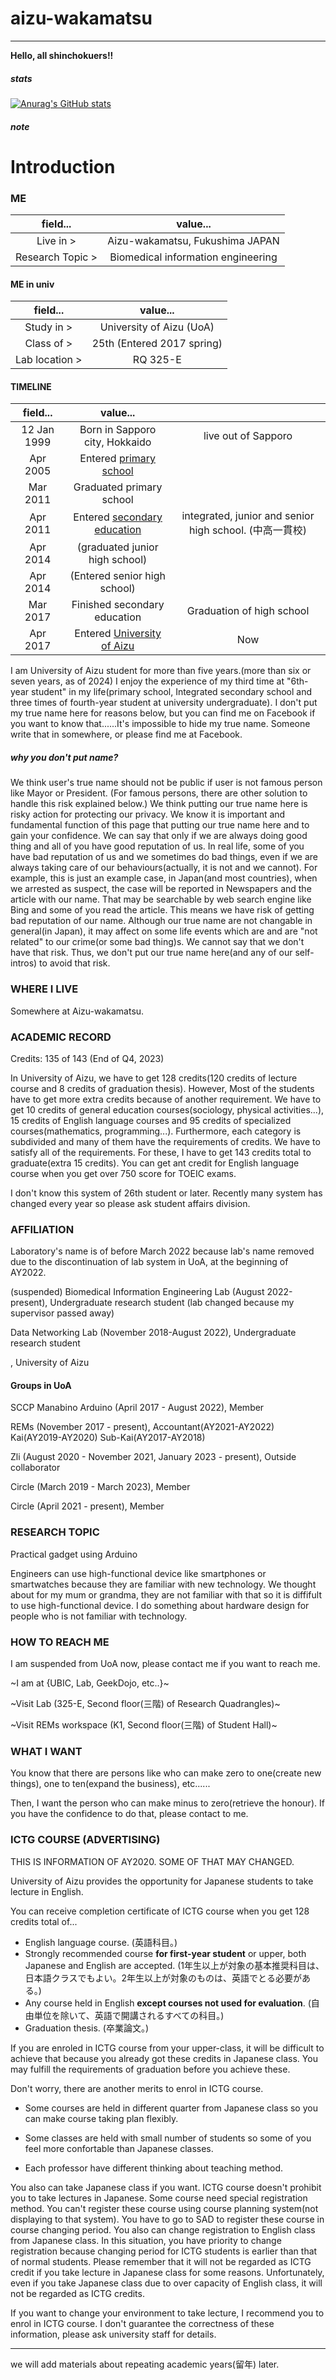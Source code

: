 # aizu-wakamatsu

---

**Hello, all shinchokuers!!**

##### stats
[![Anurag's GitHub stats](https://github-readme-stats.vercel.app/api?username=aizu-wakamatsu)](https://github.com/anuraghazra/github-readme-stats)

##### note



# Introduction

### ME
|field...|value...|
|:-:|:-:|
|Live in >|Aizu-wakamatsu, Fukushima JAPAN|
|Research Topic >|Biomedical information engineering|

#### ME in univ
|field...|value...|
|:-:|:-:|
|Study in >|University of Aizu (UoA)|
|Class of >|25th (Entered 2017 spring)|
|Lab location >|RQ 325-E|

#### TIMELINE

|field...|value...||
|:-:|:-:|:-:|
|12 Jan 1999|Born in Sapporo city, Hokkaido|live out of Sapporo|
|Apr 2005|Entered [primary school](https://www16.sapporo-c.ed.jp/soen-e/)||
|Mar 2011|Graduated primary school||
|Apr 2011|Entered [secondary education](https://sapporokosei.ac.jp/)|integrated, junior and senior high school. (中高一貫校)|
|Apr 2014|(graduated junior high school)||
|Apr 2014|(Entered senior high school)||
|Mar 2017|Finished secondary education|Graduation of high school|
|Apr 2017|Entered [University of Aizu](https://u-aizu.ac.jp/)|Now|

I am University of Aizu student for more than five years.(more than six or seven years, as of 2024) I enjoy the experience of my third time at "6th-year student" in my life(primary school, Integrated secondary school and three times of fourth-year student at university undergraduate). I don't put my true name here for reasons below, but you can find me on Facebook if you want to know that......It's impossible to hide my true name. Someone write that in somewhere, or please find me at Facebook.

##### why you don't put name?

We think user's true name should not be public if user is not famous person like Mayor or President. (For famous persons, there are other solution to handle this risk explained below.) We think putting our true name here is risky action for protecting our privacy. We know it is important and fundamental function of this page that putting our true name here and to gain your confidence. We can say that only if we are always doing good thing and all of you have good reputation of us. In real life, some of you have bad reputation of us and we sometimes do bad things, even if we are always taking care of our behaviours(actually, it is not and we cannot). For example, this is just an example case, in Japan(and most countries), when we arrested as suspect, the case will be reported in Newspapers and the article with our name. That may be searchable by web search engine like Bing and some of you read the article. This means we have risk of getting bad reputation of our name. Although our true name are not changable in general(in Japan), it may affect on some life events which are and are "not related" to our crime(or some bad thing)s. We cannot say that we don't have that risk. Thus, we don't put our true name here(and any of our self-intros) to avoid that risk.

### WHERE I LIVE
Somewhere at Aizu-wakamatsu.

### ACADEMIC RECORD

Credits: 135 of 143 (End of Q4, 2023)

In University of Aizu, we have to get 128 credits(120 credits of lecture course and 8 credits of graduation thesis). However, Most of the students have to get more extra credits because of another requirement. We have to get 10 credits of general education courses(sociology, physical activities...), 15 credits of English language courses and 95 credits of specialized courses(mathematics, programming...). Furthermore, each category is subdivided and many of them have the requirements of credits. We have to satisfy all of the requirements. For these, I have to get 143 credits total to graduate(extra 15 credits). You can get ant credit for English language course when you get over 750 score for TOEIC exams.

I don't know this system of 26th student or later. Recently many system has changed every year so please ask student affairs division.

### AFFILIATION

Laboratory's name is of before March 2022 because lab's name removed due to the discontinuation of lab system in UoA, at the beginning of AY2022.

(suspended) Biomedical Information Engineering Lab (August 2022-present), Undergraduate research student (lab changed because my supervisor passed away)

Data Networking Lab (November 2018-August 2022), Undergraduate research student

, University of Aizu

#### Groups in UoA

SCCP Manabino Arduino (April 2017 - August 2022), Member

REMs (November 2017 - present), Accountant(AY2021-AY2022) Kai(AY2019-AY2020) Sub-Kai(AY2017-AY2018)

Zli (August 2020 - November 2021, January 2023 - present), Outside collaborator

Circle (March 2019 - March 2023), Member

Circle (April 2021 - present), Member

### RESEARCH TOPIC
Practical gadget using Arduino
<!--
Main purpose of this research is to reduce the cost to buy useful device. Generally, useful device made by old technology is expensive. Then, we can replace them by the device using Arduino to reduce the cost. We know that the expensive device is suitable if we require higher precision, but when we use that in ordinary life, we don't need higher precision. we want to make the device with medium performance and lower cost.
-->

Engineers can use high-functional device like smartphones or smartwatches because they are familiar with new technology. We thought about for my mum or grandma, they are not familiar with that so it is diffifult to use high-functional device. I do something about hardware design for people who is not familiar with technology.

### HOW TO REACH ME

I am suspended from UoA now, please contact me if you want to reach me.

~I am at {UBIC, Lab, GeekDojo, etc..}~

~Visit Lab (325-E, Second floor(三階) of Research Quadrangles)~

~Visit REMs workspace (K1, Second floor(三階) of Student Hall)~
<!--
|🇬🇧|🇯🇵|
|:-:|:-:|
|second floor|third floor|
|first floor|second floor|
|ground floor|first floor|
-->

### WHAT I WANT
You know that there are persons like who can make zero to one(create new things), one to ten(expand the business), etc......

Then, I want the person who can make minus to zero(retrieve the honour). If you have the confidence to do that, please contact to me.

### ICTG COURSE (ADVERTISING)
THIS IS INFORMATION OF AY2020. SOME OF THAT MAY CHANGED.

University of Aizu provides the opportunity for Japanese students to take lecture in English.

You can receive completion certificate of ICTG course when you get 128 credits total of...
- English language course. (英語科目。)
- Strongly recommended course **for first-year student** or upper, both Japanese and English are accepted. (1年生以上が対象の基本推奨科目は、日本語クラスでもよい。2年生以上が対象のものは、英語でとる必要がある。)
- Any course held in English **except courses not used for evaluation**. (自由単位を除いて、英語で開講されるすべての科目。)
- Graduation thesis. (卒業論文。)

If you are enroled in ICTG course from your upper-class, it will be difficult to achieve that because you already got these credits in Japanese class. You may fulfill the requirements of graduation before you achieve these.

Don't worry, there are another merits to enrol in ICTG course.

- Some courses are held in different quarter from Japanese class so you can make course taking plan flexibly.

- Some classes are held with small number of students so some of you feel more confortable than Japanese classes.

- Each professor have different thinking about teaching method.

You also can take Japanese class if you want. ICTG course doesn't prohibit you to take lectures in Japanese. Some course need special registration method. You can't register these course using course planning system(not displaying to that system). You have to go to SAD to register these course in course changing period. You also can change registration to English class from Japanese class. In this situation, you have priority to change registration because changing period for ICTG students is earlier than that of normal students. Please remember that it will not be regarded as ICTG credit if you take lecture in Japanese class for some reasons. Unfortunately, even if you take Japanese class due to over capacity of English class, it will not be regarded as ICTG credits.

If you want to change your environment to take lecture, I recommend you to enrol in ICTG course. I don't guarantee the correctness of these information, please ask university staff for details.
<!--
***DUE TO CORONAVIRUS-DISASTER, IT IS DIFFICULT TO TAKE THE COURSE IN ICTG COURSE. CAPACITY OF LECTURE ROOM IS REDUCED AND THEY GIVE PRIORITY TO STUDENTS TAKING THEIR OWN CLASS, REGISTRATION WILL CHANGE TO JAPANESE CLASS OR CANCELLED!***
-->
---

we will add materials about repeating academic years(留年) later.
